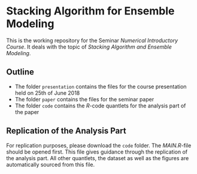# Stacking Algorithm for Ensemble Modeling
This is the working repository for the Seminar *Numerical Introductory Course*. It deals with the topic of *Stacking Algorithm and Ensemble Modeling*. 

## Outline
- The folder ``presentation`` contains the files for the course presentation held on 25th of June 2018
- The folder ``paper`` contains the files for the seminar paper
- The folder ``code`` contains the *R*-code quantlets for the analysis part of the paper

## Replication of the Analysis Part
For replication purposes, please download the ``code`` folder. The *MAIN.R*-file should be opened first. This file gives guidance through the replication of the analysis part. All other quantlets, the dataset as well as the figures are automatically sourced from this file.
